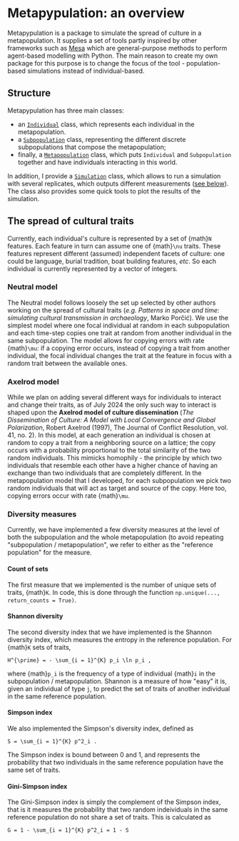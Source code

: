 # Metapypulation: an overview

Metapypulation is a package to simulate the spread of culture in a metapopulation. It supplies a set of tools partly inspired by other frameworks such as [Mesa](https://mesa.readthedocs.io/en/stable/overview.html) which are general-purpose methods to perform agent-based modelling with Python. The main reason to create my own package for this purpose is to change the focus of the tool - population-based simulations instead of individual-based.

## Structure

Metapypulation has three main classes:

- an [`Individual`](https://mtomasini.github.io/MetapopulationsPython/metapypulation.html#module-metapypulation.individual) class, which represents each individual in the metapopulation.
- a [`Subpopulation`](https://mtomasini.github.io/MetapopulationsPython/metapypulation.html#module-metapypulation.subpopulation) class, representing the different discrete subpopulations that compose the metapopulation;
- finally, a [`Metapopulation`](https://mtomasini.github.io/MetapopulationsPython/metapypulation.html#module-metapypulation.metapopulation) class, which puts `Individual` and `Subpopulation` together and have individuals interacting in this world.

In addition, I provide a [`Simulation`](https://mtomasini.github.io/MetapopulationsPython/metapypulation.html#module-metapypulation.simulation) class, which allows to run a simulation with several replicates, which outputs different measurements ([see below](#diversity-measures)). The class also provides some quick tools to plot the results of the simulation.

## The spread of cultural traits

Currently, each individual's culture is represented by a set of {math}`N` features. Each feature in turn can assume one of {math}`\nu` traits. These features represent different (assumed) independent facets of culture: one could be language, burial tradition, boat building features, *etc*. So each individual is currently represented by a vector of integers.

### Neutral model

The Neutral model follows loosely the set up selected by other authors working on the spread of cultural traits (_e.g._ *Patterns in space and time: simulating cultural transmission in archaeology*, Marko Porčić). We use the simplest model where one focal individual at random in each subpopulation and each time-step copies one trait at random from another individual in the same subpopulation. The model allows for copying errors with rate {math}`\mu`: if a copying error occurs, instead of copying a trait from another individual, the focal individual changes the trait at the feature in focus with a random trait between the available ones. 

### Axelrod model

While we plan on adding several different ways for individuals to interact and change their traits, as of July 2024 the only such way to interact is shaped upon the **Axelrod model of culture dissemination** (*The Dissemination of Culture: A Model with Local Convergence and Global Polarization*, Robert Axelrod (1997), The Journal of Conflict Resolution, vol. 41, no. 2). In this model, at each generation an individual is chosen at random to copy a trait from a neighboring source on a lattice; the copy occurs with a probability proportional to the total similarity of the two random individuals. This mimicks homophily - the principle by which two individuals that resemble each other have a higher chance of having an exchange than two individuals that are completely different. In the metapopulation model that I developed, for each subpopulation we pick two random individuals that will act as target and source of the copy. Here too, copying errors occur with rate {math}`\mu`.

### Diversity measures

Currently, we have implemented a few diversity measures at the level of both the subpopulation and the whole metapopulation (to avoid repeating "subpopulation / metapopulation", we refer to either as the "reference population" for the measure. 

#### Count of sets
The first measure that we implemented is the number of unique sets of traits, {math}`K`. In code, this is done through the function `np.unique(..., return_counts = True)`. 

#### Shannon diversity
The second diversity index that we have implemented is the Shannon diversity index, which measures the entropy in the reference population. For {math}`K` sets of traits,

```{math}
H^{\prime} = - \sum_{i = 1}^{K} p_i \ln p_i ,
```

where {math}`p_i` is the frequency of a type of individual {math}`i` in the subpopulation / metapopulation. Shannon is a measure of how "easy" it is, given an individual of type `j`, to predict the set of traits of another individual in the same reference population.

#### Simpson index
We also implemented the Simpson's diversity index, defined as 

```{math}
S = \sum_{i = 1}^{K} p^2_i .
```

The Simpson index is bound between 0 and 1, and represents the probability that two individuals in the same reference population have the same set of traits.

#### Gini-Simpson index
The Gini-Simpson index is simply the complement of the Simpson index, that is it measures the probability that two random indeividuals in the same reference population do not share a set of traits. This is calculated as

```{math}
G = 1 - \sum_{i = 1}^{K} p^2_i = 1 - S
```